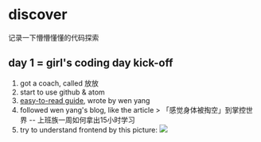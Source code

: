 # discover
记录一下懵懵懂懂的代码探索
## day 1 = girl's coding day kick-off
1. got a coach, called 放放
2. start to use github & atom
3. [easy-to-read guide](https://tutorial.girlscodingday.org/Kickoff/4-Web-Basics.html), wrote by wen yang
4. followed wen yang's blog, like the article > 「感觉身体被掏空」到掌控世界 -- 上班族一周如何拿出15小时学习
5. try to understand frontend by this picture: ![](http://ocuwjo7n4.bkt.clouddn.com/blog/2017-05-24-html_with_css_vs_html_css_bootstrap_js.jpg)
